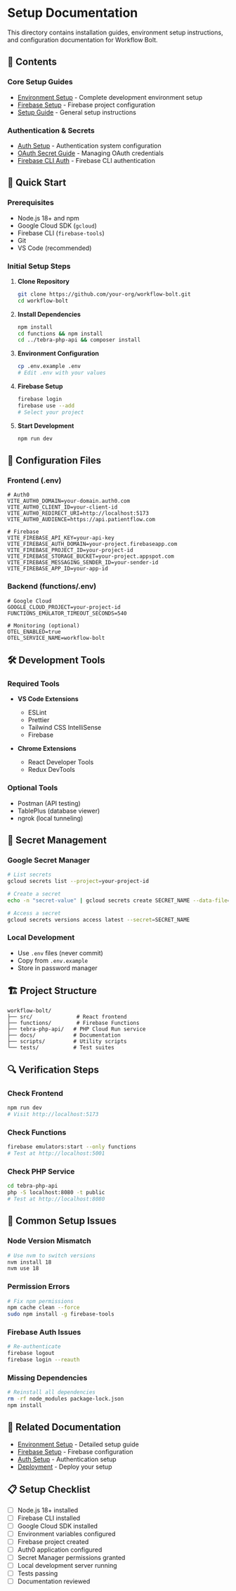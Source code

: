 # Setup Documentation

This directory contains installation guides, environment setup instructions, and configuration documentation for Workflow Bolt.

## 📁 Contents

### Core Setup Guides

- [Environment Setup](ENVIRONMENT_SETUP.md) - Complete development environment setup
- [Firebase Setup](FIREBASE_SETUP.md) - Firebase project configuration
- [Setup Guide](setup-guide.md) - General setup instructions

### Authentication & Secrets

- [Auth Setup](auth-setup.md) - Authentication system configuration
- [OAuth Secret Guide](oauth-secret-guide.md) - Managing OAuth credentials
- [Firebase CLI Auth](FIREBASE_CLI_AUTH.md) - Firebase CLI authentication

## 🚀 Quick Start

### Prerequisites

- Node.js 18+ and npm
- Google Cloud SDK (`gcloud`)
- Firebase CLI (`firebase-tools`)
- Git
- VS Code (recommended)

### Initial Setup Steps

1. **Clone Repository**

   ```bash
   git clone https://github.com/your-org/workflow-bolt.git
   cd workflow-bolt
   ```

2. **Install Dependencies**

   ```bash
   npm install
   cd functions && npm install
   cd ../tebra-php-api && composer install
   ```

3. **Environment Configuration**

   ```bash
   cp .env.example .env
   # Edit .env with your values
   ```

4. **Firebase Setup**

   ```bash
   firebase login
   firebase use --add
   # Select your project
   ```

5. **Start Development**

   ```bash
   npm run dev
   ```

## 🔧 Configuration Files

### Frontend (.env)

```env
# Auth0
VITE_AUTH0_DOMAIN=your-domain.auth0.com
VITE_AUTH0_CLIENT_ID=your-client-id
VITE_AUTH0_REDIRECT_URI=http://localhost:5173
VITE_AUTH0_AUDIENCE=https://api.patientflow.com

# Firebase
VITE_FIREBASE_API_KEY=your-api-key
VITE_FIREBASE_AUTH_DOMAIN=your-project.firebaseapp.com
VITE_FIREBASE_PROJECT_ID=your-project-id
VITE_FIREBASE_STORAGE_BUCKET=your-project.appspot.com
VITE_FIREBASE_MESSAGING_SENDER_ID=your-sender-id
VITE_FIREBASE_APP_ID=your-app-id
```

### Backend (functions/.env)

```env
# Google Cloud
GOOGLE_CLOUD_PROJECT=your-project-id
FUNCTIONS_EMULATOR_TIMEOUT_SECONDS=540

# Monitoring (optional)
OTEL_ENABLED=true
OTEL_SERVICE_NAME=workflow-bolt
```

## 🛠️ Development Tools

### Required Tools

- **VS Code Extensions**
  - ESLint
  - Prettier
  - Tailwind CSS IntelliSense
  - Firebase

- **Chrome Extensions**
  - React Developer Tools
  - Redux DevTools

### Optional Tools

- Postman (API testing)
- TablePlus (database viewer)
- ngrok (local tunneling)

## 🔐 Secret Management

### Google Secret Manager

```bash
# List secrets
gcloud secrets list --project=your-project-id

# Create a secret
echo -n "secret-value" | gcloud secrets create SECRET_NAME --data-file=-

# Access a secret
gcloud secrets versions access latest --secret=SECRET_NAME
```

### Local Development

- Use `.env` files (never commit)
- Copy from `.env.example`
- Store in password manager

## 🏗️ Project Structure

```
workflow-bolt/
├── src/              # React frontend
├── functions/        # Firebase Functions
├── tebra-php-api/   # PHP Cloud Run service
├── docs/            # Documentation
├── scripts/         # Utility scripts
└── tests/           # Test suites
```

## 🔍 Verification Steps

### Check Frontend

```bash
npm run dev
# Visit http://localhost:5173
```

### Check Functions

```bash
firebase emulators:start --only functions
# Test at http://localhost:5001
```

### Check PHP Service

```bash
cd tebra-php-api
php -S localhost:8080 -t public
# Test at http://localhost:8080
```

## 🐛 Common Setup Issues

### Node Version Mismatch

```bash
# Use nvm to switch versions
nvm install 18
nvm use 18
```

### Permission Errors

```bash
# Fix npm permissions
npm cache clean --force
sudo npm install -g firebase-tools
```

### Firebase Auth Issues

```bash
# Re-authenticate
firebase logout
firebase login --reauth
```

### Missing Dependencies

```bash
# Reinstall all dependencies
rm -rf node_modules package-lock.json
npm install
```

## 🔗 Related Documentation

- [Environment Setup](ENVIRONMENT_SETUP.md) - Detailed setup guide
- [Firebase Setup](FIREBASE_SETUP.md) - Firebase configuration
- [Auth Setup](auth-setup.md) - Authentication setup
- [Deployment](../deployment/) - Deploy your setup

## 📋 Setup Checklist

- [ ] Node.js 18+ installed
- [ ] Firebase CLI installed
- [ ] Google Cloud SDK installed
- [ ] Environment variables configured
- [ ] Firebase project created
- [ ] Auth0 application configured
- [ ] Secret Manager permissions granted
- [ ] Local development server running
- [ ] Tests passing
- [ ] Documentation reviewed
